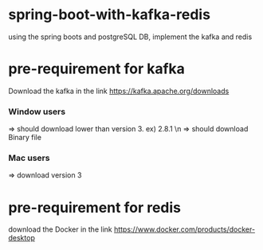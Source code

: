 # spring-boot-with-kafka-redis
using the spring boots and postgreSQL DB, implement the kafka and redis

# pre-requirement for kafka
Download the kafka in the link
https://kafka.apache.org/downloads
### Window users 
=> should download lower than version 3. ex) 2.8.1 \n
=> should download Binary file
### Mac users 
=> download version 3
# pre-requirement for redis
download the Docker in the link
https://www.docker.com/products/docker-desktop
